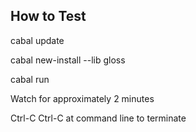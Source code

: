 ## How to Test

cabal update

cabal new-install --lib gloss

cabal run

Watch for approximately 2 minutes

Ctrl-C Ctrl-C at command line to terminate 
